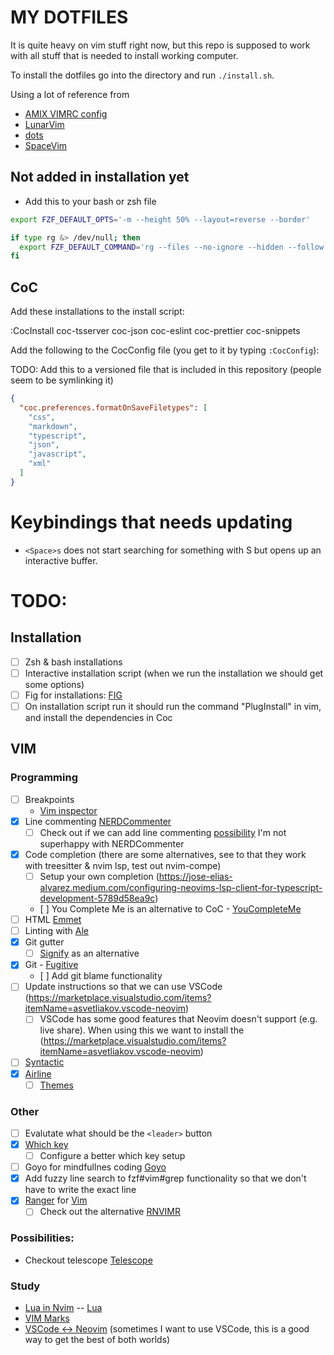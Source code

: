 # MY DOTFILES

It is quite heavy on vim stuff right now, but this repo is supposed to work with all stuff that is needed to install working computer.

To install the dotfiles go into the directory and run `./install.sh`.

Using a lot of reference from

- [AMIX VIMRC config](https://github.com/amix/vimrc/)
- [LunarVim](https://github.com/ChristianChiarulli/LunarVim)
- [dots](https://github.com/drn/dots)
- [SpaceVim](https://spacevim.org/)

## Not added in installation yet

- Add this to your bash or zsh file

```bash
export FZF_DEFAULT_OPTS='-m --height 50% --layout=reverse --border'

if type rg &> /dev/null; then
  export FZF_DEFAULT_COMMAND='rg --files --no-ignore --hidden --follow --glob "!.git/*"'
fi
```

## CoC

Add these installations to the install script:

:CocInstall coc-tsserver coc-json coc-eslint coc-prettier coc-snippets

Add the following to the CocConfig file (you get to it by typing `:CocConfig`):

TODO: Add this to a versioned file that is included in this repository (people seem to be symlinking it)

```json
{
  "coc.preferences.formatOnSaveFiletypes": [
    "css",
    "markdown",
    "typescript",
    "json",
    "javascript",
    "xml"
  ]
}
```

# Keybindings that needs updating

- `<Space>s` does not start searching for something with S but opens up an interactive buffer.

# TODO:

## Installation

- [ ] Zsh & bash installations
- [ ] Interactive installation script (when we run the installation we should get some options)
- [ ] Fig for installations: [FIG](https://github.com/wincent/wincent/tree/master/fig)
- [ ] On installation script run it should run the command "PlugInstall" in vim, and install the dependencies in Coc

## VIM

### Programming

- [ ] Breakpoints
  - [Vim inspector](https://vimawesome.com/plugin/vimspector)
- [x] Line commenting [NERDCommenter](https://vimawesome.com/plugin/the-nerd-commenter)
  - [ ] Check out if we can add line commenting [possibility](https://vimawesome.com/plugin/commentary-vim)
        I'm not superhappy with NERDCommenter
- [x] Code completion (there are some alternatives, see to that they work with treesitter & nvim lsp, test out nvim-compe)
  - [ ] Setup your own completion (https://jose-elias-alvarez.medium.com/configuring-neovims-lsp-client-for-typescript-development-5789d58ea9c)
  - [ ] You Complete Me is an alternative to CoC - [YouCompleteMe](https://vimawesome.com/plugin/youcompleteme)
- [ ] HTML [Emmet](https://vimawesome.com/plugin/emmet-vim)
- [ ] Linting with [Ale](https://vimawesome.com/plugin/ale)
- [x] Git gutter
  - [ ] [Signify](https://vimawesome.com/plugin/vim-signify) as an alternative
- [x] Git - [Fugitive](https://vimawesome.com/plugin/fugitive-vim)
  - [ ] Add git blame functionality
- [ ] Update instructions so that we can use VSCode (https://marketplace.visualstudio.com/items?itemName=asvetliakov.vscode-neovim)
  - [ ] VSCode has some good features that Neovim doesn't support (e.g. live share). When using this we want to install the (https://marketplace.visualstudio.com/items?itemName=asvetliakov.vscode-neovim)
- [ ] [Syntactic](https://vimawesome.com/plugin/syntastic)
- [x] [Airline](https://vimawesome.com/plugin/vim-airline-superman)
  - [ ] [Themes](https://github.com/vim-airline/vim-airline/wiki/Screenshots)

### Other

- [ ] Evalutate what should be the `<leader>` button
- [x] [Which key](https://github.com/liuchengxu/vim-which-key)
  - [ ] Configure a better which key setup
- [ ] Goyo for mindfullnes coding [Goyo](https://github.com/junegunn/goyo.vim)
- [x] Add fuzzy line search to fzf#vim#grep functionality so that we don't have to write the exact line
- [x] [Ranger](https://ranger.github.io/) for [Vim](https://github.com/francoiscabrol/ranger.vim)
  - [ ] Check out the alternative [RNVIMR](https://awesomeopensource.com/project/kevinhwang91/rnvimr)

### Possibilities:

- Checkout telescope [Telescope](https://github.com/nvim-telescope/telescope.nvim)

### Study

- [Lua in Nvim](https://github.com/nanotee/nvim-lua-guide)
  -- [Lua](http://www.lua.org/manual/5.4/manual.html#2)
- [VIM Marks](https://vim.fandom.com/wiki/Using_marks)
- [VSCode <-> Neovim](https://marketplace.visualstudio.com/items?itemName=asvetliakov.vscode-neovim) (sometimes I want to use VSCode, this is a good way to get the best of both worlds)
